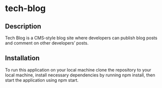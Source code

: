 # tech-blog

## Description
Tech Blog is a CMS-style blog site where developers can publish blog posts and comment on other developers’ posts. 

## Installation
To run this application on your local machine clone the repository to your local machine, install necessary dependencies by running npm install, then start the application using npm start.
